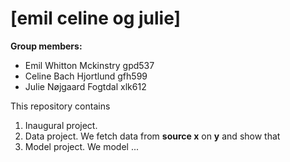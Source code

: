 # \[emil celine og julie\]

**Group members:**
- Emil Whitton Mckinstry gpd537
- Celine Bach Hjortlund gfh599
- Julie Nøjgaard Fogtdal xlk612

This repository contains  
1. Inaugural project. 
2. Data project. We fetch data from **source x** on **y** and show that 
3. Model project. We model ...
